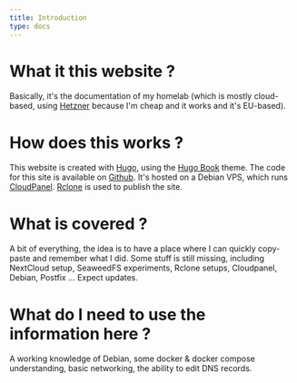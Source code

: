 ```yaml
---
title: Introduction
type: docs
---
```


# What it this website ?

Basically, it's the documentation of my homelab (which is mostly cloud-based, using [Hetzner](https://www.hetzner.com) because I'm cheap and it works and it's EU-based). 

# How does this works ?

This website is created with [Hugo](https://gohugo.io/), using the [Hugo Book](https://themes.gohugo.io/themes/hugo-book/) theme. The code for this site is available on [Github](https://github.com/papypom/docs.kntc.be). It's hosted on a Debian VPS, which runs [CloudPanel](https://www.cloudpanel.io/). [Rclone](https://rclone.org/) is used to publish the site.

# What is covered ?

A bit of everything, the idea is to have a place where I can quickly copy-paste and remember what I did. Some stuff is still missing, including NextCloud setup, SeaweedFS experiments, Rclone setups, Cloudpanel, Debian, Postfix ... Expect updates.

# What do I need to use the information here ?

A working knowledge of Debian, some docker & docker compose understanding, basic networking, the ability to edit DNS records.